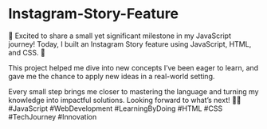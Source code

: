 # Instagram-Story-Feature

🎉 Excited to share a small yet significant milestone in my JavaScript journey! Today, I built an Instagram Story feature using JavaScript, HTML, and CSS. 📸

This project helped me dive into new concepts I’ve been eager to learn, and gave me the chance to apply new ideas in a real-world setting.

Every small step brings me closer to mastering the language and turning my knowledge into impactful solutions. Looking forward to what’s next! 🚀🎯 #JavaScript #WebDevelopment #LearningByDoing #HTML #CSS #TechJourney #Innovation
